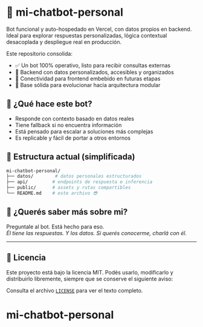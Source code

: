 # 🧠 mi-chatbot-personal

Bot funcional y auto-hospedado en Vercel, con datos propios en backend. Ideal para explorar respuestas personalizadas, lógica contextual desacoplada y despliegue real en producción.

Este repositorio consolida:
- ✅ Un bot 100% operativo, listo para recibir consultas externas
- 🧩 Backend con datos personalizados, accesibles y organizados
- 🔗 Conectividad para frontend embebido en futuras etapas
- 📘 Base sólida para evolucionar hacia arquitectura modular

## 🚀 ¿Qué hace este bot?

- Responde con contexto basado en datos reales
- Tiene fallback si no encuentra información
- Está pensado para escalar a soluciones más complejas
- Es replicable y fácil de portar a otros entornos

## 📁 Estructura actual (simplificada)

```bash
mi-chatbot-personal/
├── datos/        # datos personales estructurados
├── api/         # endpoints de respuesta e inferencia
├── public/      # assets y rutas compartibles
└── README.md    # este archivo 😎
```

## 💬 ¿Querés saber más sobre mi?

Preguntale al bot. Está hecho para eso.  
_Él tiene las respuestas. Y los datos. Si querés conocerme, charlá con él._

---



## 📄 Licencia

Este proyecto está bajo la licencia MIT. Podés usarlo, modificarlo y distribuirlo libremente, siempre que se conserve el siguiente aviso:

Consulta el archivo [`LICENSE`](./LICENSE) para ver el texto completo.
# mi-chatbot-personal
